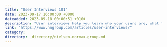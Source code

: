 ```yaml
---
title: "User Interviews 101"
date: 2023-09-17 16:00:00 +0000
dateadded: 2023-09-18 00:00:51 +0100
description: "User interviews help you learn who your users are, what their experiences are like, and what they need, value, and desire."
link: "https://www.nngroup.com/articles/user-interviews/"
category:
directory: _directory/nielsen-norman-group.md
---
```

